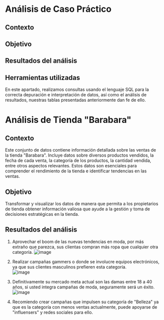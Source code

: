 # **Análisis de Caso Práctico**

## Contexto
## Objetivo
## Resultados del análisis
## Herramientas utilizadas
En este apartado, realizamos consultas usando el lenguaje SQL para la correcta depuración e interpretación de datos, así como el análisis de resultados, nuestras tablas presentadas anteriormente dan fe de ello.


# **Análisis de Tienda "Barabara"**

## Contexto
Este conjunto de datos contiene información detallada sobre las ventas de la tienda "Barabara". Incluye datos sobre diversos productos vendidos, la fecha de cada venta, la categoría de los productos, la cantidad vendida, entre otros aspectos relevantes. Estos datos son esenciales para comprender el rendimiento de la tienda e identificar tendencias en las ventas. 


## Objetivo
Transformar y visualizar los datos de manera que permita a los propietarios de tienda obtener información valiosa que ayude a la gestión y toma de decisiones estratégicas en la tienda.


## Resultados del análisis
1. Aprovechar el boom de las nuevas tendencias en moda, por más extraño que parezca, sus clientas compran más ropa que cualquier otra categoría.
![image](https://github.com/user-attachments/assets/7cd5fad1-929f-4e45-bcf6-542d197a3526)

2. Realizar campañas gammers o donde se involucre equipos electrónicos, ya que sus clientes masculinos prefieren esta categoría.					
![image](https://github.com/user-attachments/assets/cca4950a-9e07-4d93-bf41-9f49ec2e90df)

3. Definitivamente su mercado meta actual son las damas entre 18 a 40 años, si usted integra campañas de moda, seguramente será un éxito.					
![image](https://github.com/user-attachments/assets/be081b74-e911-4734-952b-ab60b1ee52a9)

4. Recomiendo crear campañas que impulsen su categoría de "Belleza" ya que es la categoría con menos ventas actualmente, puede apoyarse de "influensers" y redes sociales para ello.

